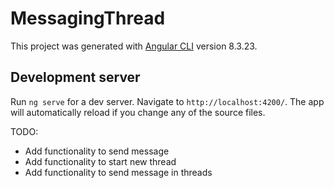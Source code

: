 # MessagingThread

This project was generated with [Angular CLI](https://github.com/angular/angular-cli) version 8.3.23.

## Development server

Run `ng serve` for a dev server. Navigate to `http://localhost:4200/`. The app will automatically reload if you change any of the source files.


TODO: 

* Add functionality to send message
* Add functionality to start new thread
* Add functionality to send message in threads

